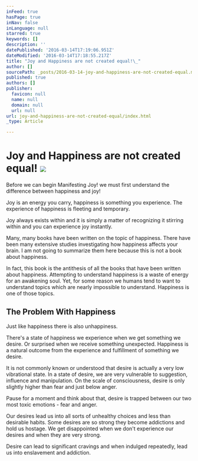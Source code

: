 ```yaml
---
inFeed: true
hasPage: true
inNav: false
inLanguage: null
starred: true
keywords: []
description: ''
datePublished: '2016-03-14T17:19:06.951Z'
dateModified: '2016-03-14T17:18:55.217Z'
title: "Joy and Happiness are not created equal!\_"
author: []
sourcePath: _posts/2016-03-14-joy-and-happiness-are-not-created-equal.md
published: true
authors: []
publisher:
  favicon: null
  name: null
  domain: null
  url: null
url: joy-and-happiness-are-not-created-equal/index.html
_type: Article

---
```

# Joy and Happiness are not created equal! ![](https://the-grid-user-content.s3-us-west-2.amazonaws.com/18d8bc4d-a836-4154-89c9-9cb0b1241af2.jpg)

Before we can begin Manifesting Joy! we must first understand the difference between happiness and joy! 

Joy is an energy you carry, happiness is something you experience.
The experience of happiness is fleeting and temporary. 

Joy always exists within and it is simply a matter of recognizing it stirring within and you can experience joy instantly. 

Many, many books have been written on the topic of happiness. There have been many extensive studies investigating how happiness affects your brain. I am not going to summarize them here because this is not a book about happiness. 

In fact, this book is the antithesis of all the books that have been written about happiness. Attempting to understand happiness is a waste of energy for an awakening soul.
Yet, for some reason we humans tend to want to understand topics which are nearly impossible to understand. Happiness is one of those topics. 

## The Problem With Happiness 

Just like happiness there is also unhappiness. 

There's a state of happiness we experience when we get something we desire. Or surprised when we receive something unexpected. Happiness is a natural outcome from the experience and fulfillment of something we desire. 

It is not commonly known or understood that desire is actually a very low vibrational state. 
In a state of desire, we are very vulnerable to suggestion, influence and manipulation. On the scale of consciousness, desire is only slightly higher than fear and just below anger. 

Pause for a moment and think about that, desire is trapped between our two most toxic emotions - fear and anger. 

Our desires lead us into all sorts of unhealthy choices and less than desirable habits. Some desires are so strong they become addictions and hold us hostage. We get disappointed when we don't experience our desires and when they are very strong. 

Desire can lead to significant cravings and when indulged repeatedly, lead us into enslavement and addiction.